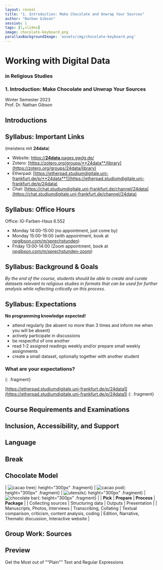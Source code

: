 ```yaml
---
layout: reveal
title: "1. Introduction: Make Chocolate and Unwrap Your Sources"
author: "Nathan Gibson"
session: 1
tags: [1,slides]
image: chocolate-keyboard.png
parallaxBackgroundImage: 'assets/img/chocolate-keyboard.png'
---
```


# Working with Digital Data   

### in Religious Studies

### 1. Introduction: Make Chocolate and Unwrap Your Sources

Winter Semester 2023  
Prof. Dr. Nathan Gibson

## Introductions



## Syllabus: Important Links

(meistens mit **24data**)

- Website: [https://**24data**.pages.gwdg.de/](https://24data.pages.gwdg.de/)  
- Zotero: [https://zotero.org/groups/**24data**/library](https://zotero.org/groups/24data/library)
- Etherpad: [https://etherpad.studiumdigitale.uni-frankfurt.de/p/**24data**1](https://etherpad.studiumdigitale.uni-frankfurt.de/p/24data) 
- Chat: [https://chat.studiumdigitale.uni-frankfurt.de/channel/24data](https://chat.studiumdigitale.uni-frankfurt.de/channel/24data) 

## Syllabus: Office Hours

Office: IG-Farben-Haus 6.552  

- Monday 14:00-15:00 (no appointment, just come by)
- Monday 15:00-16:00 (with appointment, book at [npgibson.com/m/sprechstunden](https://npgibson.com/m/sprechstunden))
- Friday 13:00-14:00 (Zoom appointment, book at [npgibson.com/m/sprechstunden-zoom](https://npgibson.com/m/sprechstunden-zoom))

## Syllabus: Background & Goals

_By the end of the course, students should be able to create and curate datasets relevant to religious studies in formats that can be used for further analysis while reflecting critically on this process._

## Syllabus: Expectations

**No programming knowledge expected!**

- attend regularly (be absent no more than 3 times and inform me when you will be absent)
- actively participate in discussions
- be respectful of one another
- read 1-2 assigned readings weekly and/or prepare small weekly assignments
- create a small dataset, optionally together with another student

### What are your expectations?
{: .fragment}

[https://etherpad.studiumdigitale.uni-frankfurt.de/p/24data1](https://etherpad.studiumdigitale.uni-frankfurt.de/p/24data1)
{: .fragment}

## Course Requirements and Examinations

## Inclusion, Accessibility, and Support

## Language

## Break

## Chocolate Model

| ![cacao tree](../assets/img/cacao.svg){: height="300px" .fragment} | ![cacao pod](../assets/img/seed.svg){: height="300px" .fragment} | ![utensils](../assets/img/utensils.svg){: height="300px" .fragment} | ![chocolate bar](../assets/img/chocolate.svg){: height="300px" .fragment} |
| **Pick** | **Prepare** | **Process** | **Package** |
| Collecting sources | Structuring data | Outputs | Presentation |
| Manuscripts, Photos, Interviews | Transcribing, Collating | Textual comparison, criticism, content analysis, coding | Edition, Narrative, Thematic discussion, Interactive website |

## Group Work: Sources

## Preview

Get the Most out of ""Plain"" Text and Regular Expressions